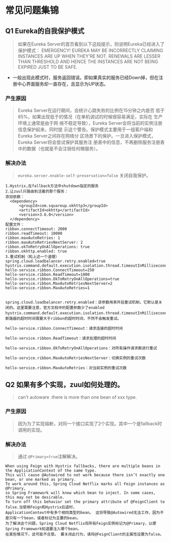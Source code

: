 # 常见问题集锦

## Q1 Eureka的自我保护模式
>如果在Eureka Server的首页看到以下这段提示，则说明Eureka已经进入了保护模式：
 EMERGENCY! EUREKA MAY BE INCORRECTLY CLAIMING INSTANCES ARE UP WHEN THEY'RE NOT. RENEWALS ARE LESSER THAN THRESHOLD AND HENCE THE INSTANCES ARE NOT BEING EXPIRED JUST TO BE SAFE.
 
* 一般出现此模式时，服务返回错误。即如果真实的服务已经Down掉，但在注册中心界面服务却一直存在，且显示为UP状态。

### 产生原因
>    Eureka Server在运行期间，会统计心跳失败的比例在15分钟之内是否
 低于85%，如果出现低于的情况（在单机调试的时候很容易满足，实际在
 生产环境上通常是由于网
 络不稳定导致），Eureka Server会将当前的实例注册信息保护起来，同时提
 示这个警告。保护模式主要用于一组客户端和Eureka Server之间存在网络分
 区场景下的保护。一旦进入保护模式，Eureka Server将会尝试保护其服务注
 册表中的信息，不再删除服务注册表中的数据（也就是不会注销任何微服务）。
 
 ### 解决办法
> `eureka.server.enable-self-preservation=false` 关闭自我保护。
 
 ```text
 1.Hystrix,在fallback方法中shutdown指定的服务
 2.让zuul只路由到活着的那个服务：
 添加依赖：
   <dependency>
       <groupId>com.squareup.okhttp3</groupId>
       <artifactId>okhttp</artifactId>
       <version>3.6.0</version>
   </dependency>
 配置文件：
 ribbon.connectTimeout: 2000
 ribbon.readTimeout: 10000
 ribbon.maxAutoRetries: 1
 ribbon.maxAutoRetriesNextServer: 2
 ribbon.okToRetryOnAllOperations: true
 ribbon.okhttp.enabled: true
 3.重试机制（和上述一个道理）
 spring.cloud.loadbalancer.retry.enabled=true
 hystrix.command.default.execution.isolation.thread.timeoutInMilliseconds=10000
 hello-service.ribbon.ConnectTimeout=250
 hello-service.ribbon.ReadTimeout=1000
 hello-service.ribbon.OkToRetryOnAllOperations=true
 hello-service.ribbon.MaxAutoRetriesNextServer=2
 hello-service.ribbon.MaxAutoRetries=1
 
 
 spring.cloud.loadbalancer.retry.enabled：该参数用来开启重试机制，它默认是关闭的。这里需要注意，官方文档中的配置参数少了enabled
 hystrix.command.default.execution.isolation.thread.timeoutInMilliseconds：断路器的超时时间需要大于ribbon的超时时间，不然不会触发重试。
 
 hello-service.ribbon.ConnectTimeout：请求连接的超时时间
 
 hello-service.ribbon.ReadTimeout：请求处理的超时时间
 
 hello-service.ribbon.OkToRetryOnAllOperations：对所有操作请求都进行重试
 
 hello-service.ribbon.MaxAutoRetriesNextServer：切换实例的重试次数
 
 hello-service.ribbon.MaxAutoRetries：对当前实例的重试次数
```


## Q2 如果有多个实现，zuul如何处理的。
> can't autoware .there is more than one bean of xxx type.

### 产生原因
> 因为为了实现熔断，对同一个接口实现了2个实现。其中一个是fallback时调用的实现。

### 解决办法
> 通过 `@Primary=true`注解解决。
```text
When using Feign with Hystrix fallbacks, there are multiple beans in the ApplicationContext of the same type. 
This will cause @Autowired to not work because there isn’t exactly one bean, or one marked as primary. 
To work around this, Spring Cloud Netflix marks all Feign instances as @Primary, 
so Spring Framework will know which bean to inject. In some cases, this may not be desirable. 
To turn off this behavior set the primary attribute of @FeignClient to false.当使用Feign和Hystrix后退时，
ApplicationContext中有多个相同类型的bean。 这将导致@Autowired无法工作，因为不是只有一个bean，或者标记为主要的bean。 
为了解决这个问题，Spring Cloud Netflix将所有Feign实例标记为@Primary，以便Spring Framework知道要注入哪个bean。 
在某些情况下，这可能不合意。 要关闭此行为，请将@FeignClient的主属性设置为false。

```
 